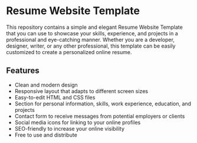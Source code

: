# Resume Website Template

This repository contains a simple and elegant Resume Website Template that you can use to showcase your skills, experience, and projects in a professional and eye-catching manner. Whether you are a developer, designer, writer, or any other professional, this template can be easily customized to create a personalized online resume.

## Features

- Clean and modern design
- Responsive layout that adapts to different screen sizes
- Easy-to-edit HTML and CSS files
- Section for personal information, skills, work experience, education, and projects
- Contact form to receive messages from potential employers or clients
- Social media icons for linking to your online profiles
- SEO-friendly to increase your online visibility
- Free to use and distribute
